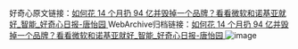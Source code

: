 好奇心原文链接：[如何花 14 个月扔 94 亿并毁掉一个品牌？看看微软和诺基亚就好_智能_好奇心日报-唐怡园 ](https://www.qdaily.com/articles/11918.html)
WebArchive归档链接：[如何花 14 个月扔 94 亿并毁掉一个品牌？看看微软和诺基亚就好_智能_好奇心日报-唐怡园 ](http://web.archive.org/web/20160513025039/http://www.qdaily.com:80/articles/11918.html)
![image](http://ww3.sinaimg.cn/large/007d5XDply1g3wbdcoiqyj30u09kinpd)